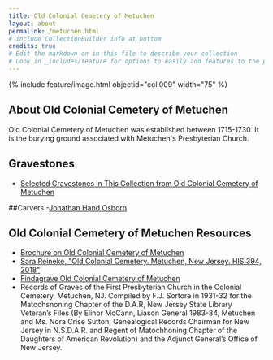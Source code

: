 ```yaml
---
title: Old Colonial Cemetery of Metuchen
layout: about
permalink: /metuchen.html
# include CollectionBuilder info at bottom
credits: true
# Edit the markdown on in this file to describe your collection
# Look in _includes/feature for options to easily add features to the page
---
```


{% include feature/image.html objectid="coll009" width="75" %}

## About Old Colonial Cemetery of Metuchen
Old Colonial Cemetery of Metuchen was established between 1715-1730. It is the burying ground associated with Metuchen's Presbyterian Church.  

## Gravestones
- [Selected Gravestones in This Collection from Old Colonial Cemetery of Metuchen](https://lauraleibman.github.io/NJCem/browse.html#old%20colonial%20cemetery%20of%20metuchen)

##Carvers
-[Jonathan Hand Osborn](https://lauraleibman.github.io/NJCem/browse.html#Jonathan%20Hand%20Osborn%20Carver)

## Old Colonial Cemetery of Metuchen Resources
- [Brochure on Old Colonial Cemetery of Metuchen](http://www.metuchen-edisonhistsoc.org/resources/000+-+Cemetery+Guide+-+September+2019.pdf)
- [Sara Reineke, "Old Colonial Cemetery. Metuchen, New Jersey. HIS 394, 2018"](http://www.metuchen-edisonhistsoc.org/resources/Sara+Reineke+HIS+394+Final+Paper++with+stone+on+front.pdf)
- [Findagrave Old Colonial Cemetery of Metuchen](https://www.findagrave.com/cemetery/2215246/old-colonial-cemetery-of-metuchen)
- Records of Graves of the First Presbyterian Church in the Colonial Cemetery, Metuchen, NJ. Compiled by F.J. Sortore in 1931-32 for the Matochsnoning Chapter of the D.A.R, New Jersey State Library Veteran’s Files (By Elinor McCann, Liason General 1983-84, Metuchen and Ms. Nora Crise Sutton, Genealogical Records Chairman for New Jersey in N.S.D.A.R. and Regent of Matochhoning Chapter of the Daughters of American Revolution) and the Adjunct General’s Office of New Jersey.
